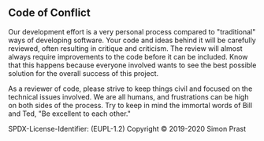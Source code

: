Code of Conflict
----------------

Our development effort is a very personal process compared
to "traditional" ways of developing software.  Your code and ideas
behind it will be carefully reviewed, often resulting in critique and
criticism.  The review will almost always require improvements to the
code before it can be included.  Know that this happens
because everyone involved wants to see the best possible solution for
the overall success of this project.

As a reviewer of code, please strive to keep things civil and focused on
the technical issues involved.  We are all humans, and frustrations can
be high on both sides of the process.  Try to keep in mind the immortal
words of Bill and Ted, "Be excellent to each other."


SPDX-License-Identifier: (EUPL-1.2)
Copyright © 2019-2020 Simon Prast
